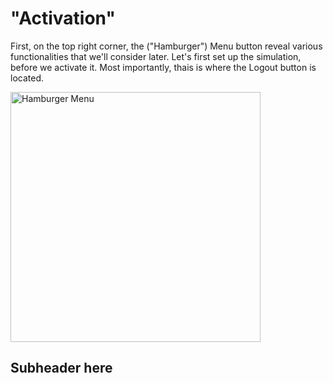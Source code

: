 # "Activation"
First, on the top right corner, the ("Hamburger") Menu button reveal various functionalities that we'll consider later. Let's first set up the simulation, before we activate it. Most importantly, thais is where the Logout button is located.

<img src="/img/profile_mobile_activate.jpg" alt="Hamburger Menu" width="400"/>

## Subheader here

<br>
